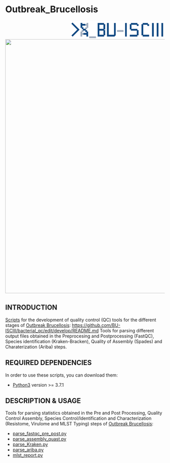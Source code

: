# Outbreak_Brucellosis
<img src="images/BU_ISCIII_logo.png" alt="logo" width="300" align="right"/>

<p align="center">
  <img width="800" height="800" src="https://github.com/sgonzalezbodi/Outbreak_Brucellosis/tree/master/images/Schema_Brucellosis_Ourbreak.png">
</p>


## INTRODUCTION

[Scripts](https://github.com/BU-ISCIII/bacterial_qc/tree/develop) for the development of  quality control (QC) tools for the different stages of [Outbreak Brucellosis](https://github.com/sgonzalezbodi/Outbreak_Brucellosis):
https://github.com/BU-ISCIII/bacterial_qc/edit/develop/README.md
Tools for parsing different output files obtained in the Preprocesing and Postprocessing (FastQC), Species identification (Kraken-Bracken), Quality of Assembly (Spades) and Charaterization (Ariba) steps. 

## REQUIRED DEPENDENCIES

In order to use these scripts, you can download them: 

* [Python3](https://www.python.org) version >= 3.7.1


## DESCRIPTION & USAGE


Tools for parsing statistics obtained in the Pre and Post Processing, Quality Control Assembly, Species Control/Identification and Characterization (Resistome, Virulome and MLST Typing) steps of [Outbreak Brucellosis](https://github.com/sgonzalezbodi/Outbreak_Brucellosis):

* [parse_fastqc_pre_post.py](https://github.com/BU-ISCIII/bacterial_qc/blob/master/doc/parse_fastqc_pre_post.md)
* [parse_assembly_quast.py](https://github.com/BU-ISCIII/bacterial_qc/blob/master/doc/parse_assembly_quast.md)
* [parse_Kraken.py](https://github.com/BU-ISCIII/bacterial_qc/blob/master/doc/parse_Kraken.md)
* [parse_ariba.py](https://github.com/BU-ISCIII/bacterial_qc/blob/master/doc/parse_ariba.md)
* [mlst_report.py](https://github.com/BU-ISCIII/bacterial_qc/blob/master/doc/mlst_report.md)



